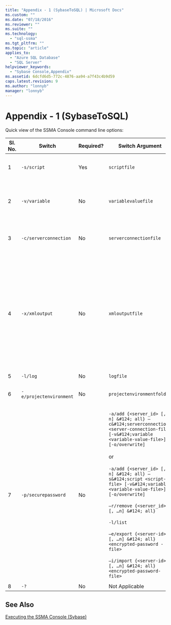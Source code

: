 ```yaml
---
title: "Appendix - 1 (SybaseToSQL) | Microsoft Docs"
ms.custom: ""
ms.date: "07/18/2016"
ms.reviewer: ""
ms.suite: ""
ms.technology: 
  - "sql-ssma"
ms.tgt_pltfrm: ""
ms.topic: "article"
applies_to: 
  - "Azure SQL Database"
  - "SQL Server"
helpviewer_keywords: 
  - "Sybase Console,Appendix"
ms.assetid: 6dcfd6d5-772c-4876-aa94-a7f43c4b9d59
caps.latest.revision: 9
ms.author: "lonnyb"
manager: "lonnyb"
---
```

# Appendix - 1 (SybaseToSQL)
Quick view of the SSMA Console command line options:  
  
|Sl. No.|Switch|Required?|Switch Argument|Permitted Values|  
|-----------|----------|-------------|-------------------|--------------------|  
|1|`-s/script`|Yes|`scriptfile`|Valid XML file name.<br /><br />Console Script definition file.|  
|2|`-v/variable`|No|`variablevaluefile`|Valid XML file name.<br /><br />If variables are used in script file, then this file must be specified.|  
|3|`-c/serverconnection`|No|`serverconnectionfile`|Valid XML file name.<br /><br />This file contains server connection information.|  
|4|`-x/xmloutput`|No|`xmloutputfile`|This option indicates console output in the XML format. If this option is not specified, the default output is in TEXT format.<br /><br />If xmloutputfile is not specified, XML output is directed to `STDOUT`.<br /><br />Xmloutputfile is the name of the file to which the console output is written in the XML format.|  
|5|`-l/log`|No|`logfile`|Valid file name.|  
|6|`-e/projectenvironment`|No|`projectenvironmentfolder`|Valid folder name containing SSMA project environment files.|  
|7|`-p/securepassword`|No|`-a/add {<server_id> [,…n] &#124; all} –c&#124;serverconnection  <server-connection-file> [-v&#124;variable <variable-value-file>] [-o/overwrite]`<br /><br />or<br /><br />`-a/add {<server_id> [,…n] &#124; all} –s&#124;script <script-file> [-v&#124;variable <variable-value-file>] [-o/overwrite]`<br /><br />`–r/remove {<server_id> [, …n] &#124; all}`<br /><br />`-l/list`<br /><br />`–e/export {<server-id> [, …n] &#124; all} <encrypted-password -file>`<br /><br />`–i/import {<server-id> [, …n] &#124; all} <encrypted-password-file>`|If specified, this option must not be combined with any other options.<br /><br />server-id: A unique ID provided for a server {string}<br /><br />server-connection-file: server definition file (serverconnectionfile or scriptfile).<br /><br />variable-value-file: It is a variable definition file and used in server-connection-file.<br /><br />encrypted-password–file: It is a server passwords file encrypted using a user-specified pass-phrase.|  
|8|`-?`|No|Not Applicable|Not Applicable|  
  
## See Also  
[Executing the SSMA Console (Sybase)](http://msdn.microsoft.com/en-us/ea8950b7-fabc-4aa4-89f8-9573a2617d70)  
  
